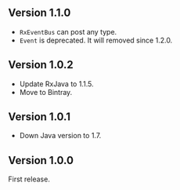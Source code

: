 Version 1.1.0
---
* `RxEventBus` can post any type.
* `Event` is deprecated. It will removed since 1.2.0.

Version 1.0.2
---
* Update RxJava to 1.1.5.
* Move to Bintray.

Version 1.0.1
---
* Down Java version to 1.7.

Version 1.0.0
---
First release.

